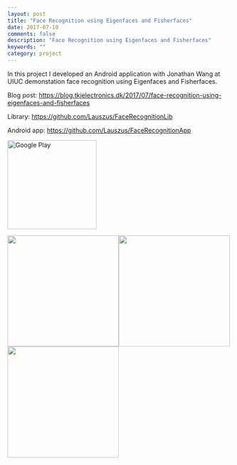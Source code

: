 ```yaml
---
layout: post
title: "Face Recognition using Eigenfaces and Fisherfaces"
date: 2017-07-10
comments: false
description: "Face Recognition using Eigenfaces and Fisherfaces"
keywords: ""
category: project
---
```


In this project I developed an Android application with Jonathan Wang at UIUC demonstation face recognition using Eigenfaces and Fisherfaces.

Blog post: <https://blog.tkjelectronics.dk/2017/07/face-recognition-using-eigenfaces-and-fisherfaces>

Library: <https://github.com/Lauszus/FaceRecognitionLib>

Android app: <https://github.com/Lauszus/FaceRecognitionApp>

<a href="https://play.google.com/store/apps/details?id=com.lauszus.facerecognitionapp"><img src="https://play.google.com/intl/en_us/badges/images/generic/en_badge_web_generic.png" alt="Google Play" width="200px"/></a>

<img src="https://github.com/Lauszus/FaceRecognitionApp/raw/master/face_detected_kristian.png" width="250"/><img src="https://github.com/Lauszus/FaceRecognitionApp/raw/master/face_detected_jon.png" width="250"/><img src="https://github.com/Lauszus/FaceRecognitionApp/raw/master/navigation_menu.png" width="250"/>
